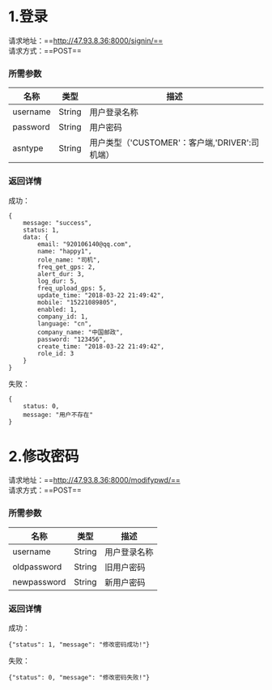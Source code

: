 # 1.登录
请求地址：==http://47.93.8.36:8000/signin/==  
请求方式：==POST==  


### 所需参数

名称 | 类型 | 描述
------|----------- | -------------
username | String | 用户登录名称
password | String | 用户密码
asntype | String | 用户类型（'CUSTOMER'：客户端,'DRIVER':司机端）

### 返回详情
成功：
```
{
    message: "success",
    status: 1,
    data: {
        email: "920106140@qq.com",
        name: "happy1",
        role_name: "司机",
        freq_get_gps: 2,
        alert_dur: 3,
        log_dur: 5,
        freq_upload_gps: 5,
        update_time: "2018-03-22 21:49:42",
        mobile: "15221089805",
        enabled: 1,
        company_id: 1,
        language: "cn",
        company_name: "中国邮政",
        password: "123456",
        create_time: "2018-03-22 21:49:42",
        role_id: 3
    }
}
```

失败：

```
{
    status: 0,
    message: "用户不存在"
}
```

# 2.修改密码
请求地址：==http://47.93.8.36:8000/modifypwd/==  
请求方式：==POST==  


### 所需参数

名称 | 类型 | 描述
--------- | -------- | ------------
username | String | 用户登录名称
oldpassword | String | 旧用户密码
newpassword | String | 新用户密码 

### 返回详情
成功：
```
{"status": 1, "message": "修改密码成功!"}
```

失败：

```
{"status": 0, "message": "修改密码失败!"}
```
